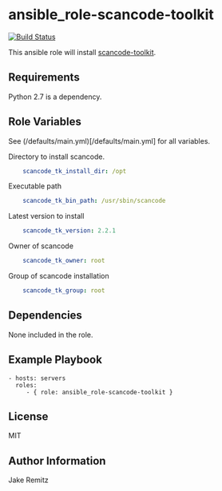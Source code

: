 ansible_role-scancode-toolkit
=========

[![Build Status](https://travis-ci.org/JRemitz/ansible_role-scancode-toolkit.svg?branch=master)](https://travis-ci.org/JRemitz/ansible_role-scancode-toolkit)

This ansible role will install [scancode-toolkit](https://github.com/nexB/scancode-toolkit).

Requirements
------------

Python 2.7 is a dependency.

Role Variables
--------------

See (/defaults/main.yml)[/defaults/main.yml] for all variables.  

Directory to install scancode.

```yml
    scancode_tk_install_dir: /opt
```

Executable path

```yml
    scancode_tk_bin_path: /usr/sbin/scancode
```

Latest version to install

```yml
    scancode_tk_version: 2.2.1
```

Owner of scancode

```yml
    scancode_tk_owner: root
```

Group of scancode installation

```yml
    scancode_tk_group: root
```


Dependencies
------------

None included in the role.

Example Playbook
----------------

    - hosts: servers
      roles:
         - { role: ansible_role-scancode-toolkit }

License
-------

MIT

Author Information
------------------

Jake Remitz
